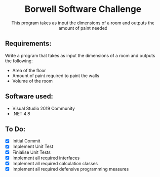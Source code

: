 <h1 align="center">Borwell Software Challenge</h1>

<div align="center">

This program takes as input the dimensions of a room and outputs the amount of paint needed

</div>

## Requirements:
Write a program that takes as input the dimensions of a room and outputs the following:

   - Area of the floor
   - Amount of paint required to paint the walls
   - Volume of the room


## Software used:
  - Visual Studio 2019 Community
  - .NET 4.8
  
## To Do:
  - [x] Initial Commit
  - [x] Implement Unit Test
  - [x] Finialise Unit Tests
  - [x] Implement all required interfaces
  - [x] Implement all required calculation classes
  - [x] Implement all required defensive programming measures
